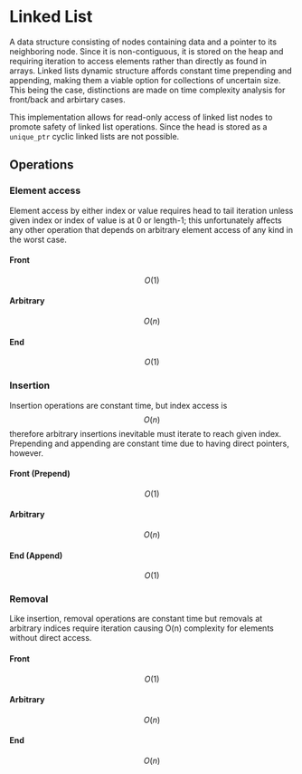 # Linked List

A data structure consisting of nodes containing data and a pointer to its 
neighboring node. Since it is non-contiguous, it is stored on the heap and 
requiring iteration to access elements rather than directly as found in 
arrays. Linked lists dynamic structure affords constant time prepending and
appending, making them a viable option for collections of uncertain size. This
being the case, distinctions are made on time complexity analysis for 
front/back and arbirtary cases. 

This implementation allows for read-only access of linked list nodes to promote
safety of linked list operations. Since the head is stored as a `unique_ptr` 
cyclic linked lists are not possible.

## Operations

### Element access

Element access by either index or value requires head to tail iteration unless 
given index or index of value is at 0 or length-1; this unfortunately affects
any other operation that depends on arbitrary element access of any kind in the
worst case.

#### Front

$$O(1)$$

#### Arbitrary

$$O(n)$$

#### End

$$O(1)$$

### Insertion

Insertion operations are constant time, but index access is $$O(n)$$ therefore
arbitrary insertions inevitable must iterate to reach given index. Prepending
and appending are constant time due to having direct pointers, however.

#### Front (Prepend)

$$O(1)$$

#### Arbitrary

$$O(n)$$

#### End (Append)

$$O(1)$$

### Removal

Like insertion, removal operations are constant time but removals at arbitrary
indices require iteration causing O(n) complexity for elements without direct 
access.

#### Front

$$O(1)$$

#### Arbitrary

$$O(n)$$

#### End

$$O(n)$$

